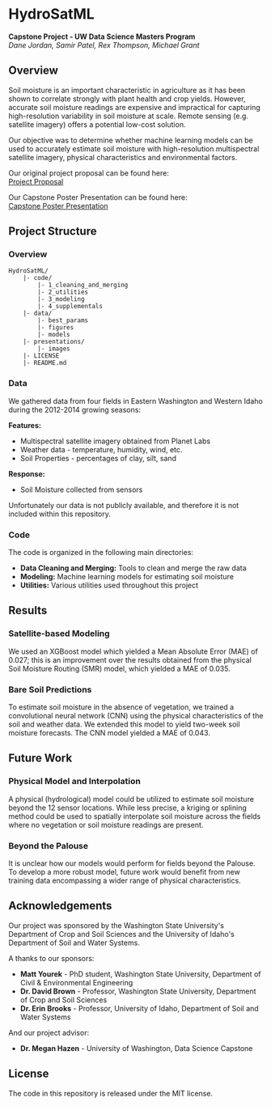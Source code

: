 # HydroSatML
**Capstone Project - UW Data Science Masters Program**  
*Dane Jordan, Samir Patel, Rex Thompson, Michael Grant*

## Overview

Soil moisture is an important characteristic in agriculture as it has been shown to correlate strongly with plant health and crop yields. However, accurate soil moisture readings are expensive and impractical for capturing high-resolution variability in soil moisture at scale. Remote sensing (e.g. satellite imagery) offers a potential low-cost solution.

Our objective was to determine whether machine learning models can be used to accurately estimate soil moisture with high-resolution multispectral satellite imagery, physical characteristics and environmental factors.

Our original project proposal can be found here:  
[Project Proposal](presentations/HydroSatML_Proposal.pdf)

Our Capstone Poster Presentation can be found here:  
[Capstone Poster Presentation](presentations/images/MSDS_Capstone_Poster_FINAL.png)

## Project Structure

### Overview

```
HydroSatML/
	|- code/
		|- 1_cleaning_and_merging
		|- 2_utilities
		|- 3_modeling
		|- 4_supplementals
	|- data/
		|- best_params
		|- figures
		|- models
	|- presentations/
		|- images
	|- LICENSE
	|- README.md
```

### Data

We gathered data from four fields in Eastern Washington and Western Idaho during the 2012-2014 growing seasons:

**Features:**
 * Multispectral satellite imagery obtained from Planet Labs
 * Weather data - temperature, humidity, wind, etc.
 * Soil Properties - percentages of clay, silt, sand

**Response:**
 * Soil Moisture collected from sensors

Unfortunately our data is not publicly available, and therefore it is not included within this repository.

### Code

The code is organized in the following main directories:

* **Data Cleaning and Merging:** Tools to clean and merge the raw data
* **Modeling:** Machine learning models for estimating soil moisture
* **Utilities:** Various utilities used throughout this project

## Results

### Satellite-based Modeling

We used an XGBoost model which yielded a Mean Absolute Error (MAE) of 0.027; this is an improvement over the results obtained from the physical Soil Moisture Routing (SMR) model, which yielded a MAE of 0.035.


### Bare Soil Predictions
To estimate soil moisture in the absence of vegetation, we trained a convolutional neural
network (CNN) using the physical characteristics of the soil and weather data. We extended this
model to yield two-week soil moisture forecasts. The CNN model yielded a MAE of 0.043.

## Future Work

### Physical Model and Interpolation

A physical (hydrological) model could be utilized to estimate soil moisture beyond the 12 sensor locations. While less precise, a kriging or splining method could be used to spatially interpolate soil moisture across the fields where no vegetation or soil moisture readings are present.

### Beyond the Palouse

It is unclear how our models would perform for fields beyond the Palouse. To develop a more robust model, future work would benefit from new training data encompassing a wider range of physical characteristics.

## Acknowledgements

Our project was sponsored by the Washington State University's Department of Crop and Soil Sciences and the University of Idaho's Department of Soil and Water Systems.

A thanks to our sponsors:

- **Matt Yourek** - PhD student, Washington State University, Department of Civil & Environmental Engineering
- **Dr. David Brown** - Professor, Washington State University, Department of Crop and Soil Sciences
- **Dr. Erin Brooks** - Professor, University of Idaho, Department of Soil and Water Systems  

And our project advisor:
- **Dr. Megan Hazen** - University of Washington, Data Science Capstone

## License

The code in this repository is released under the MIT license.
